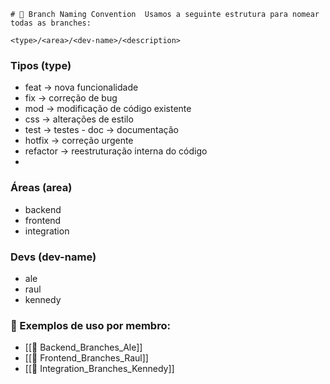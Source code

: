 
`# 🌱 Branch Naming Convention  Usamos a seguinte estrutura para nomear todas as branches:`

`<type>/<area>/<dev-name>/<description>`

### Tipos (type) 
- feat → nova funcionalidade 
- fix → correção de bug 
- mod → modificação de código existente 
- css → alterações de estilo 
- test → testes - doc → documentação 
- hotfix → correção urgente 
- refactor → reestruturação interna do código  
- 
### Áreas (area) 
- backend 
- frontend 
- integration  
### Devs (dev-name) 
- ale 
- raul 
- kennedy  

### 🔗 Exemplos de uso por membro: 
- [[🔧 Backend_Branches_Ale]]
- [[🎨 Frontend_Branches_Raul]]
- [[🔁 Integration_Branches_Kennedy]]